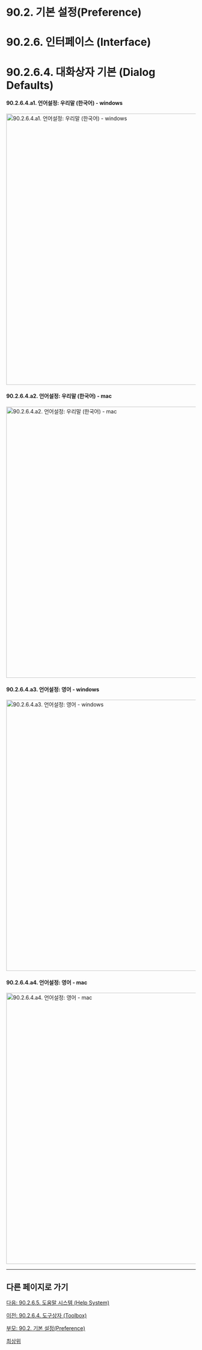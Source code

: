 # 90.2. 기본 설정(Preference)
# 90.2.6. 인터페이스 (Interface)
# 90.2.6.4. 대화상자 기본 (Dialog Defaults)

#### 90.2.6.4.a1. 언어설정: 우리말 (한국어) - windows

<img width="720" alt="90.2.6.4.a1. 언어설정: 우리말 (한국어) - windows" environment="MacOS:Sonoma 14.2.1 GIMP 2.10.36" src="https://github.com/wonder13662/gimp/assets/15767104/b8b8e448-26bf-47a5-972e-331b84e9130f">

#### 90.2.6.4.a2. 언어설정: 우리말 (한국어) - mac

<img width="720" alt="90.2.6.4.a2. 언어설정: 우리말 (한국어) - mac" environment="MacOS:Sonoma 14.2.1 GIMP 2.10.36" src="https://github.com/wonder13662/gimp/assets/15767104/d766f65d-157b-4411-80c0-2051e901ddde">

#### 90.2.6.4.a3. 언어설정: 영어 - windows

<img width="720" alt="90.2.6.4.a3. 언어설정: 영어 - windows" environment="MacOS:Sonoma 14.2.1 GIMP 2.10.36" src="https://github.com/wonder13662/gimp/assets/15767104/abc49efc-9b1b-4532-8961-e0d63a0a6854">

#### 90.2.6.4.a4. 언어설정: 영어 - mac

<img width="720" alt="90.2.6.4.a4. 언어설정: 영어 - mac" environment="MacOS:Sonoma 14.2.1 GIMP 2.10.36" src="https://github.com/wonder13662/gimp/assets/15767104/2fd0c118-2c91-4043-bbb4-7f88091fce51">

***

## 다른 페이지로 가기

[다음: 90.2.6.5. 도움말 시스템 (Help System)](./90-02-06-interfacex-05-help-system.md)

[이전: 90.2.6.4. 도구상자 (Toolbox)](./90-02-06-interfacex-03-toolbox.md)

[부모: 90.2. 기본 설정(Preference)](./90-02-00-preference.md)

[최상위](./00-home.md)
